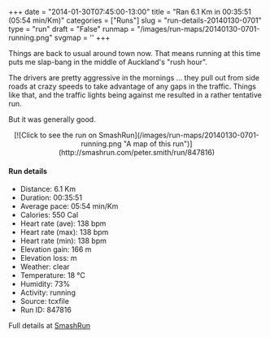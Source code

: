 +++
date = "2014-01-30T07:45:00-13:00"
title = "Ran 6.1 Km in 00:35:51 (05:54 min/Km)"
categories = ["Runs"]
slug = "run-details-20140130-0701"
type = "run"
draft = "False"
runmap = "/images/run-maps/20140130-0701-running.png"
svgmap = '<polyline points="92 31, 84 30, 68 36, 65 36, 65 37, 59 42, 38 59, 36 60, 29 63, 20 65, 8 69, 0 64, 2 61, 17 52, 25 47, 49 31, 62 39, 85 31, 96 33, 94 42, 100 46, 96 53, 92 55, 93 51, 95 46">'
+++

Things are back to usual around town now. That means running at this time puts me slap-bang in the middle of Auckland's "rush hour". 

The drivers are pretty aggressive in the mornings ... they pull out from side roads at crazy speeds to take advantage of any gaps in the traffic. Things like that, and the traffic lights being against me resulted in a rather tentative run. 

But it was generally good. 



<!--more-->

<center>
[![Click to see the run on SmashRun](/images/run-maps/20140130-0701-running.png "A map of this run")](http://smashrun.com/peter.smith/run/847816)
</center>

#### Run details

* Distance: 6.1 Km
* Duration: 00:35:51
* Average pace: 05:54 min/Km
* Calories: 550 Cal
* Heart rate (ave): 138 bpm
* Heart rate (max): 138 bpm
* Heart rate (min): 138 bpm
* Elevation gain: 166 m
* Elevation loss:  m
* Weather: clear
* Temperature: 18 &deg;C
* Humidity: 73%
* Activity: running
* Source: tcxfile
* Run ID: 847816

Full details at [SmashRun](http://smashrun.com/peter.smith/run/847816)